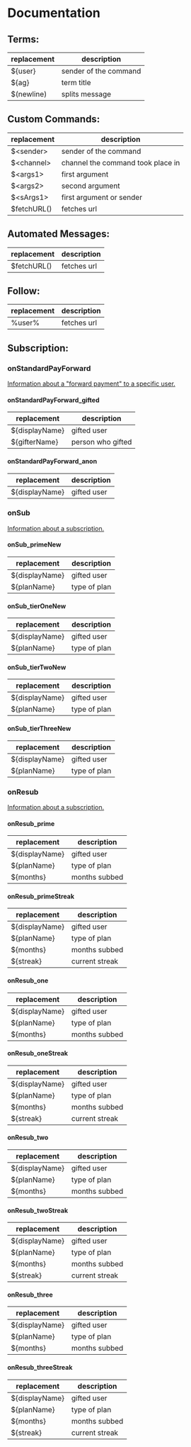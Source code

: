 # Documentation

## Terms:

| replacement | description           |
|-------------|-----------------------|
| ${user}     | sender of the command |
| ${ag}       | term title            |
| $(newline)  | splits message        |

## Custom Commands:

| replacement | description                        |
|-------------|------------------------------------|
| $\<sender>   | sender of the command             |
| $\<channel>  | channel the command took place in |
| $\<args1>    | first argument                    |
| $\<args2>    | second argument                   |
| $\<sArgs1>   | first argument or sender          |
| $fetchURL() | fetches url                        |

## Automated Messages:

| replacement | description           |
|-------------|-----------------------|
| $fetchURL() | fetches url           |

## Follow:

| replacement | description |
|---------|-----------------|
| %user% | fetches url      |

## Subscription:

### onStandardPayForward

[Information about a "forward payment" to a specific user.](https://d-fischer.github.io/twitch-chat-client/reference/interfaces/ChatStandardPayForwardInfo.html)

#### onStandardPayForward_gifted

| replacement    | description       |
|----------------|-------------------|
| ${displayName} | gifted user       |
| ${gifterName}  | person who gifted |

#### onStandardPayForward_anon

| replacement    | description       |
|----------------|-------------------|
| ${displayName} | gifted user       |

### onSub

[Information about a subscription.](https://d-fischer.github.io/versions/4.5/twitch-chat-client/reference/interfaces/ChatSubInfo.html)

#### onSub_primeNew

| replacement    | description  |
|----------------|--------------|
| ${displayName} | gifted user  |
| ${planName}    | type of plan |

#### onSub_tierOneNew

| replacement    | description  |
|----------------|--------------|
| ${displayName} | gifted user  |
| ${planName}    | type of plan |

#### onSub_tierTwoNew

| replacement    | description  |
|----------------|--------------|
| ${displayName} | gifted user  |
| ${planName}    | type of plan |


#### onSub_tierThreeNew

| replacement    | description  |
|----------------|--------------|
| ${displayName} | gifted user  |
| ${planName}    | type of plan |


### onResub

[Information about a subscription.](https://d-fischer.github.io/versions/4.5/twitch-chat-client/reference/interfaces/ChatSubInfo.html)

#### onResub_prime

| replacement    | description    |
|----------------|----------------|
| ${displayName} | gifted user    |
| ${planName}    | type of plan   |
| ${months}      | months subbed  |

#### onResub_primeStreak

| replacement    | description    |
|----------------|----------------|
| ${displayName} | gifted user    |
| ${planName}    | type of plan   |
| ${months}      | months subbed  |
| ${streak}      | current streak |


#### onResub_one

| replacement    | description    |
|----------------|----------------|
| ${displayName} | gifted user    |
| ${planName}    | type of plan   |
| ${months}      | months subbed  |

#### onResub_oneStreak

| replacement    | description    |
|----------------|----------------|
| ${displayName} | gifted user    |
| ${planName}    | type of plan   |
| ${months}      | months subbed  |
| ${streak}      | current streak |


#### onResub_two

| replacement    | description    |
|----------------|----------------|
| ${displayName} | gifted user    |
| ${planName}    | type of plan   |
| ${months}      | months subbed  |

#### onResub_twoStreak

| replacement    | description    |
|----------------|----------------|
| ${displayName} | gifted user    |
| ${planName}    | type of plan   |
| ${months}      | months subbed  |
| ${streak}      | current streak |


#### onResub_three

| replacement    | description    |
|----------------|----------------|
| ${displayName} | gifted user    |
| ${planName}    | type of plan   |
| ${months}      | months subbed  |

#### onResub_threeStreak

| replacement    | description    |
|----------------|----------------|
| ${displayName} | gifted user    |
| ${planName}    | type of plan   |
| ${months}      | months subbed  |
| ${streak}      | current streak |


